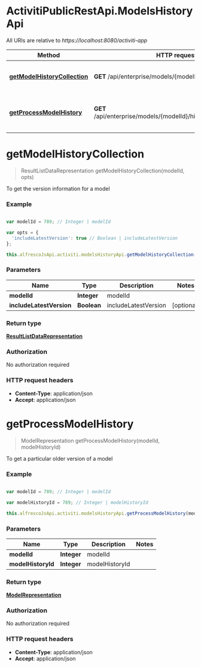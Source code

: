 # ActivitiPublicRestApi.ModelsHistoryApi

All URIs are relative to *https://localhost:8080/activiti-app*

Method | HTTP request | Description
------------- | ------------- | -------------
[**getModelHistoryCollection**](ModelsHistoryApi.md#getModelHistoryCollection) | **GET** /api/enterprise/models/{modelId}/history | To get the version information for a model
[**getProcessModelHistory**](ModelsHistoryApi.md#getProcessModelHistory) | **GET** /api/enterprise/models/{modelId}/history/{modelHistoryId} | To get a particular older version of a model


<a name="getModelHistoryCollection"></a>
# **getModelHistoryCollection**
> ResultListDataRepresentation getModelHistoryCollection(modelId, opts)

To get the version information for a model

### Example
```javascript

var modelId = 789; // Integer | modelId

var opts = { 
  'includeLatestVersion': true // Boolean | includeLatestVersion
};

this.alfrescoJsApi.activiti.modelsHistoryApi.getModelHistoryCollection(modelId, opts);
```

### Parameters

Name | Type | Description  | Notes
------------- | ------------- | ------------- | -------------
 **modelId** | **Integer**| modelId | 
 **includeLatestVersion** | **Boolean**| includeLatestVersion | [optional] 

### Return type

[**ResultListDataRepresentation**](ResultListDataRepresentation.md)

### Authorization

No authorization required

### HTTP request headers

 - **Content-Type**: application/json
 - **Accept**: application/json

<a name="getProcessModelHistory"></a>
# **getProcessModelHistory**
> ModelRepresentation getProcessModelHistory(modelId, modelHistoryId)

To get a particular older version of a model

### Example
```javascript

var modelId = 789; // Integer | modelId

var modelHistoryId = 789; // Integer | modelHistoryId

this.alfrescoJsApi.activiti.modelsHistoryApi.getProcessModelHistory(modelId, modelHistoryId);
```

### Parameters

Name | Type | Description  | Notes
------------- | ------------- | ------------- | -------------
 **modelId** | **Integer**| modelId | 
 **modelHistoryId** | **Integer**| modelHistoryId | 

### Return type

[**ModelRepresentation**](ModelRepresentation.md)

### Authorization

No authorization required

### HTTP request headers

 - **Content-Type**: application/json
 - **Accept**: application/json

